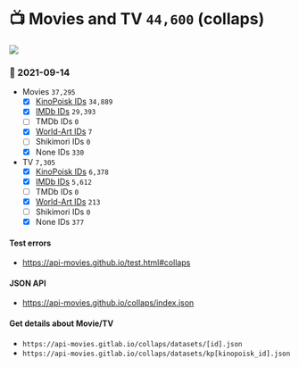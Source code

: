 # :tv: Movies and TV `44,600` (collaps)

<a href="https://API-Movies.github.io"><img src="https://API-Movies.github.io/banner.png?cache"></a>

### :date: 2021-09-14
- Movies `37,295`
  - [x] <a href="https://API-Movies.github.io/collaps/movie_kinopoisk_ids.json">KinoPoisk IDs</a> `34,889`
  - [x] <a href="https://API-Movies.github.io/collaps/movie_imdb_ids.json">IMDb IDs</a> `29,393`
  - [ ] TMDb IDs `0`
  - [x] <a href="https://API-Movies.github.io/collaps/movie_world_art_ids.json">World-Art IDs</a> `7`
  - [ ] Shikimori IDs `0`
  - [x] None IDs `330`
- TV `7,305`
  - [x] <a href="https://API-Movies.github.io/collaps/tv_kinopoisk_ids.json">KinoPoisk IDs</a> `6,378`
  - [x] <a href="https://API-Movies.github.io/collaps/tv_imdb_ids.json">IMDb IDs</a> `5,612`
  - [ ] TMDb IDs `0`
  - [x] <a href="https://API-Movies.github.io/collaps/tv_world_art_ids.json">World-Art IDs</a> `213`
  - [ ] Shikimori IDs `0`
  - [x] None IDs `377`
#### Test errors
- <a href='https://api-movies.github.io/test.html#collaps'>https://api-movies.github.io/test.html#collaps</a>
#### JSON API
- <a href='https://api-movies.github.io/collaps/index.json'>https://api-movies.github.io/collaps/index.json</a>
#### Get details about Movie/TV
- `https://api-movies.gitlab.io/collaps/datasets/[id].json`
- `https://api-movies.gitlab.io/collaps/datasets/kp[kinopoisk_id].json`
